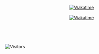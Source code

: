 <p align="center"> 

<a href="https://wakatime.com/@sqdAva" target="_blank"> 



<img alt="Wakatime" src="https://wakatime.com/badge/user/c3703601-b13a-4039-97b9-e81a4c94a280.svg"/>
<br/>
<br/> 

<img alt="Wakatime" src="https://github-readme-stats.vercel.app/api/wakatime?username=sqdAva&layout=compact&custom_title=%F0%9F%A4%A1%F0%9F%A4%A1%F0%9F%A4%A1%F0%9F%A4%A1%F0%9F%A4%A1%F0%9F%A4%A1%F0%9F%A4%A1%F0%9F%A4%A1%F0%9F%A4%A1%F0%9F%A4%A1%F0%9F%A4%A1%F0%9F%A4%A1%F0%9F%A4%A1%F0%9F%A4%A1%F0%9F%A4%A1%F0%9F%A4%A1%F0%9F%A4%A1%F0%9F%A4%A1&hide_border=true&theme=dark"/> 

</a> 

<br/><br/> 

<br/> 

<img alt="Visitors" src="https://visitor-badge.laobi.icu/badge?page_id=sqdAva"/> 

 </p> 






